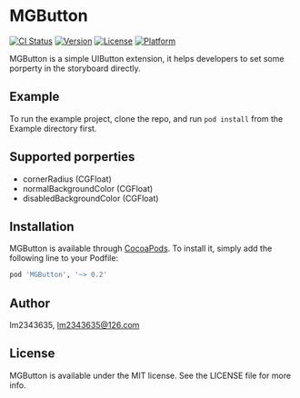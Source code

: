 # MGButton

[![CI Status](https://img.shields.io/travis/lm2343635/MGButton.svg?style=flat)](https://travis-ci.org/lm2343635/MGButton)
[![Version](https://img.shields.io/cocoapods/v/MGButton.svg?style=flat)](https://cocoapods.org/pods/MGButton)
[![License](https://img.shields.io/cocoapods/l/MGButton.svg?style=flat)](https://cocoapods.org/pods/MGButton)
[![Platform](https://img.shields.io/cocoapods/p/MGButton.svg?style=flat)](https://cocoapods.org/pods/MGButton)

MGButton is a simple UIButton extension, it helps developers to set some porperty in the storyboard directly.

## Example

To run the example project, clone the repo, and run `pod install` from the Example directory first.

## Supported porperties

- cornerRadius (CGFloat)
- normalBackgroundColor (CGFloat)
- disabledBackgroundColor (CGFloat)

## Installation

MGButton is available through [CocoaPods](https://cocoapods.org). To install
it, simply add the following line to your Podfile:

```ruby
pod 'MGButton', '~> 0.2'
```

## Author

lm2343635, lm2343635@126.com

## License

MGButton is available under the MIT license. See the LICENSE file for more info.
